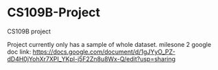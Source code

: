 # CS109B-Project
CS109B project

Project currently only has a sample of whole dataset.
milesone 2 google doc link: https://docs.google.com/document/d/1gJYyO_PZ-dD4H0jYohXr7XPI_YKpl-j5F2Zn8u8Wx-Q/edit?usp=sharing
